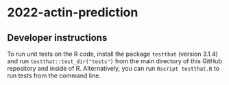 # 2022-actin-prediction

## Developer instructions

To run unit tests on the R code, install the package `testthat` (version 3.1.4) and run `testthat::test_dir("tests")` from the main directory of this GitHub repository and inside of R.
Alternatively, you can run `Rscript testthat.R` to run tests from the command line.
